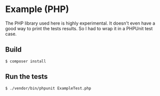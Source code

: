 # Example (PHP)

The PHP library used here is highly experimental. It doesn't even have a good
way to print the tests results. So I had to wrap it in a PHPUnit test case.

## Build

    $ composer install

## Run the tests

    $ ./vendor/bin/phpunit ExampleTest.php
